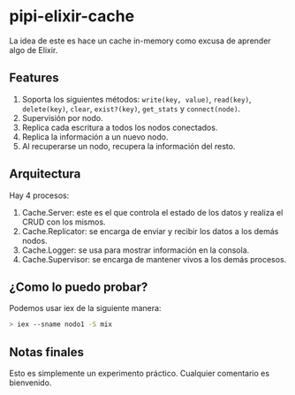 # pipi-elixir-cache

La idea de este es hace un cache in-memory como excusa de aprender algo de Elixir.

## Features

1. Soporta los siguientes métodos: `write(key, value)`, `read(key)`, `delete(key)`, `clear`, `exist?(key)`, `get_stats` y `connect(node)`.
2. Supervisión por nodo.
3. Replica cada escritura a todos los nodos conectados.
4. Replica la información a un nuevo nodo.
5. Al recuperarse un nodo, recupera la información del resto.

## Arquitectura

Hay 4 procesos:

1. Cache.Server: este es el que controla el estado de los datos y realiza el CRUD con los mismos.
2. Cache.Replicator: se encarga de enviar y recibir los datos a los demás nodos.
3. Cache.Logger: se usa para mostrar información en la consola.
4. Cache.Supervisor: se encarga de mantener vivos a los demás procesos.

## ¿Como lo puedo probar?

Podemos usar iex de la siguiente manera:

``` bash
> iex --sname nodo1 -S mix
```

## Notas finales

Esto es simplemente un experimento práctico. Cualquier comentario es bienvenido.